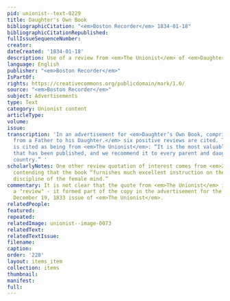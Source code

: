 ```yaml
---
pid: unionist--text-0229
title: Daughter's Own Book
bibliographicCitation: "<em>Boston Recorder</em> 1834-01-18"
bibliographicCitationRepublished: 
fullIssueSequenceNumber: 
creator: 
dateCreated: '1834-01-18'
description: Use of a review from <em>The Unionist</em> of <em>Daughter's Own Book</em>
language: English
publisher: "<em>Boston Recorder</em>"
IsPartOf: 
rights: https://creativecommons.org/publicdomain/mark/1.0/
source: "<em>Boston Recorder</em>"
subject: Advertisements
type: Text
category: Unionist content
articleType: 
volume: 
issue: 
transcription: 'In an advertisement for <em>Daughter’s Own Book, comprising letters
  from a Father to his Daughter.</em> six positive reviews are cited. The final one
  is cited as being from <em>The Unionist</em>: “It is the most valuable treatise
  that has been published, and we recommend it to every parent and daughter in our
  country.” '
scholarlyNotes: One other review quotation of interest comes from <em>Zion’s Herald</em>,
  contending that the book “furnishes much excellent instruction on the culture and
  discipline of the female mind.”
commentary: It is not clear that the quote from <em>The Unionist</em> is really from
  a "review" - it formed part of the copy in the advertisement for the book in the
  December 19, 1833 issue of <em>The Unionist</em>.
relatedPeople: 
featured: 
repeated: 
relatedImage: unionist--image-0073
relatedText: 
relatedTextIssue: 
filename: 
caption: 
order: '228'
layout: items_item
collection: items
thumbnail: 
manifest: 
full: 
---
```

